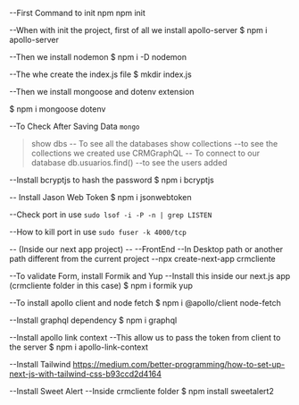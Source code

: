 --First Command to init npm
npm init

--When with init the project, first of all we install apollo-server
$ npm i apollo-server

--Then we install nodemon
$ npm i -D nodemon

--The whe create the index.js file
$ mkdir index.js

--Then we install mongoose and dotenv extension

$ npm i mongoose dotenv

--To Check After Saving Data
```mongo```
>show dbs           -- To see all the databases
>show collections   --to see the collections we created
>use CRMGraphQL     -- To connect to our database
>db.usuarios.find()  --to see the users added

--Install bcryptjs to hash the password
$ npm i bcryptjs

-- Install Jason Web Token
$ npm i jsonwebtoken


--Check port in use 
```sudo lsof -i -P -n | grep LISTEN```

--How to kill port in use
```sudo fuser -k 4000/tcp```


-- (Inside our next app project) --
--FrontEnd
--In Desktop path or another path different from the current project
--npx create-next-app crmcliente

--To validate Form, install Formik and Yup
--Install this inside our next.js app (crmcliente folder in this case)
$ npm i formik yup

--To install apollo client and node fetch
$ npm i @apollo/client node-fetch

--Install graphql dependency
$ npm i graphql

--Install apollo link context
--This allow us to pass the token from client to the server
$ npm i apollo-link-context

--Install Tailwind
https://medium.com/better-programming/how-to-set-up-next-js-with-tailwind-css-b93ccd2d4164

--Install Sweet Alert
--Inside crmcliente folder
$ npm install sweetalert2
